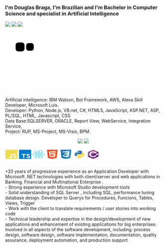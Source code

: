 ### I'm Douglas Braga, I'm Brazilian and I'm Bachelor in Computer Science and specialist in Artificial Intelligence

<div> 
  <a href="https://instagram.com/douglasbragaw" target="_blank"><img src="https://img.shields.io/badge/-Instagram-%23E4405F?style=for-the-badge&logo=instagram&logoColor=white" target="_blank"></a>
  <a href = "mailto:douglasbraga.mestradoi@gmail.com"><img src="https://img.shields.io/badge/-Gmail-%23333?style=for-the-badge&logo=gmail&logoColor=white" target="_blank"></a>
  <a href="https://www.linkedin.com/in/douglas-braga-891a701" target="_blank"><img src="https://img.shields.io/badge/-LinkedIn-%230077B5?style=for-the-badge&logo=linkedin&logoColor=white" target="_blank"></a>  
</div>

  ![Snake animation](https://github.com/rafaballerini/rafaballerini/blob/output/github-contribution-grid-snake.svg)
<div>
<p>Artificial intelligence: IBM Watson, Bot Framework, AWS, Alexa Skill Developer, Microsoft Luis.<br />
Developer: Python, Node.js, VB.net, C#, HTML5, JavaScript, ASP.NET, ASP, PL/SQL, HTML, Javascript, CSS<br />
Data Base:SQLSERVER, ORACLE, Report View, WebService, Integration Service,<br />
Project: RUP, MS-Project, MS-Visio, BPM.<br />
</div>

<div align="center">
  <a href="https://github.com/douglasbragamestrado"></a>
  <img height="180em" src="https://github-readme-stats.vercel.app/api?username=DouglasBragaMestrado&show_icons=true&theme=dracula&include_all_commits=true&count_private=true"/>
  <img height="180em" src="https://github-readme-stats.vercel.app/api/top-langs/?username=rafaballerini&layout=compact&langs_count=7&theme=dracula"/>
</div>

<div style="display: inline_block"><br>
  <img align="center" alt="Rafa-Js" height="30" width="40" src="https://raw.githubusercontent.com/devicons/devicon/master/icons/javascript/javascript-plain.svg">
  <img align="center" alt="Rafa-Ts" height="30" width="40" src="https://raw.githubusercontent.com/devicons/devicon/master/icons/typescript/typescript-plain.svg">
  <img align="center" alt="Rafa-React" height="30" width="40" src="https://raw.githubusercontent.com/devicons/devicon/master/icons/react/react-original.svg">
  <img align="center" alt="Rafa-HTML" height="30" width="40" src="https://raw.githubusercontent.com/devicons/devicon/master/icons/html5/html5-original.svg">
  <img align="center" alt="Rafa-CSS" height="30" width="40" src="https://raw.githubusercontent.com/devicons/devicon/master/icons/css3/css3-original.svg">
  <img align="center" alt="Rafa-Python" height="30" width="40" src="https://raw.githubusercontent.com/devicons/devicon/master/icons/python/python-original.svg">
  <img align="center" alt="Rafa-Csharp" height="30" width="40" src="https://raw.githubusercontent.com/devicons/devicon/master/icons/csharp/csharp-original.svg">  
</div>
<br>
<p><span style="background-color:rgb(255,255,255);color:rgba(0,0,0,0.9);">+20 years of progressive experience as an Application Developer with Microsoft .NET technologies with both client/server and web applications in Banking, Financial and Multinational Enterprise .&nbsp;</span><br><span style="background-color:rgb(255,255,255);color:rgba(0,0,0,0.9);">- Strong experience with Microsoft Studio development tools</span><br><span style="background-color:rgb(255,255,255);color:rgba(0,0,0,0.9);">- Solid understanding of SQL Server , including SQL, performance tuning database design. Developer to Querys for Procedures, Funcions, Tables, Views, Trigger</span><br><span style="background-color:rgb(255,255,255);color:rgba(0,0,0,0.9);">- Work with the client to translate requirements / user stories into working code</span><br><span style="background-color:rgb(255,255,255);color:rgba(0,0,0,0.9);">- Technical leadership and expertise in the design/development of new applications and enhancement of existing applications for big enterprises. Involved in all aspects of the software development, including: process design, software design, software implementation, documentation, quality assurance, deployment automation, and production support</span></p>





